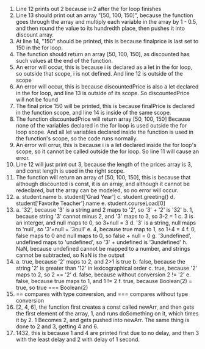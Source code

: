 1. Line 12 prints out 2 because i=2 after the for loop finishes
2. Line 13 should print out an array "[50, 100, 150]", because the function goes through the array and multiply each variable in the array by 1 - 0.5, and then round the value to its hundredth place, then pushes it into discount array.
3. At line 14, "150" should be printed, this is because finalprice is last set to 150 in the for loop. 
4. The function should return an array [50, 100, 150], as discounted has such values at the end of the function.
5. An error will occur, this is because i is declared as a let in the for loop, so outside that scope, i is not defined. And line 12 is outside of the scope
6. An error will occur, this is because discountedPrice is also a let declared in the for loop, and line 13 is outside of its scope. So discountedPrice will not be found
7. The final price 150 will be printed, this is because finalPrice is declared in the function scope, and line 14 is inside of the same scope.
8. The function discountedPrice will return array [50, 100, 150] Because none of the variables declared in the for loop is used outside the for loop scope. And all let variables declared inside the function is used in the function's scope, so the code runs normally.
9. An error will orrur, this is because i is a let declared inside the for loop's scope, so it cannot be called outside the for loop. So line 11 will cause an error.
10. Line 12 will just print out 3, because the length of the prices array is 3, and const length is used in the right scope.
11. The function will return an array of [50, 100, 150], this is because that although discounted is const, it is an array, and although it cannot be redeclared, but the array can be modeled, so no error will occur.
12. 
    a. student.name
    b. student['Grad Year']
    c. student.greeting()
    d. student['Favorite Teacher'].name
    e. student.courseLoad[0]
13. 
    a. '32', because '3' is a string and 2 maps to '2', so '3' + '2' is '32'
    b. 1, because string '3' cannot minus 2, and '3' maps to 3, so 3-2 = 1
    c. 3 is an interger, and null maps to 0, so 3+null = 3
    d. '3' is a string, null maps to 'null', so '3'+null = '3null'
    e. 4, because true map to 1, so 1+4 = 4
    f. 0, false maps to 0 and null maps to 0, so false + null = 0
    g. '3undefined', undefined maps to 'undefined', so '3' + undefined is '3undefined'
    h. NaN, because undefined cannot be mapped to a number, and strings cannot be subtracted, so NaN is the output
14. 
    a. true, because '2' maps to 2, and 2>1 is true
    b. false, because the string '2' is greater than '12' in lexicographical order
    c. true, because '2' maps to 2, so 2 == '2'
    d. false, because without conversion 2 != '2'
    e. false, because true maps to 1, and 1 != 2
    f. true, because Boolean(2) = true, so true === Boolean(2)
15. == compares with type conversion, and === compares without type conversion
17. [2, 4, 6], the function first creates a const called newArr, and then gets the first element of the array, 1, and runs doSomething on it, which times it by 2. 1 Becomes 2, and gets pushed into newArr. The same thing is done to 2 and 3, getting 4 and 6.
19. 1432, this is because 1 and 4 are printed first due to no delay, and then 3 with the least delay and 2 with delay of 1 second.